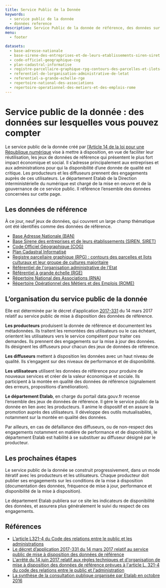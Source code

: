 ```yaml
---
title: Service Public de la Donnée
keywords:
  - service public de la donnée
  - données reference
description: Service Public de la donnée de référence, des données sur lesquelles vous pouvez compter.
menu:
  - footer

datasets:
  - base-adresse-nationale
  - base-sirene-des-entreprises-et-de-leurs-etablissements-siren-siret
  - code-officiel-geographique-cog
  - plan-cadastral-informatise
  - registre-parcellaire-graphique-rpg-contours-des-parcelles-et-ilots-culturaux-et-leur-groupe-de-cultures-majoritaire
  - referentiel-de-lorganisation-administrative-de-letat
  - referentiel-a-grande-echelle-rge
  - repertoire-national-des-associations
  - repertoire-operationnel-des-metiers-et-des-emplois-rome
---
```


# Service public de la donnée : des données sur lesquelles vous pouvez compter
Le service public de la donnée créé par [l’Article 14 de la loi pour une République numérique](https://www.legifrance.gouv.fr/affichTexteArticle.do?cidTexte=JORFTEXT000033202746&idArticle=JORFARTI000033203033&categorieLien=cid) vise à mettre à disposition, en vue de faciliter leur réutilisation, les jeux de données de référence qui présentent le plus fort impact économique et social. Il s’adresse principalement aux entreprises et aux administrations pour qui la disponibilité d’une donnée de qualité est critique. Les producteurs et les diffuseurs prennent des engagements auprès de ces utilisateurs. Le département Etalab de la Direction interministérielle du numérique est chargé de la mise en oeuvre et de la gouvernance de ce service public. Il référence l’ensemble des données concernées sur cette page.

## Les données de référence
À ce jour, neuf jeux de données, qui couvrent un large champ thématique ont été identifiés comme des données de référence.

- [Base Adresse Nationale (BAN)](/datasets/base-adresse-nationale/)
- [Base Sirene des entreprises et de leurs établissements (SIREN, SIRET)](/datasets/base-sirene-des-entreprises-et-de-leurs-etablissements-siren-siret/)
- [Code Officiel Géographique (COG)](/datasets/code-officiel-geographique-cog/)
- [Plan Cadastral Informatisé](/datasets/plan-cadastral-informatise/)
- [Registre parcellaire graphique (RPG) : contours des parcelles et îlots culturaux et leur groupe de cultures majoritaire](/datasets/registre-parcellaire-graphique-rpg-contours-des-parcelles-et-ilots-culturaux-et-leur-groupe-de-cultures-majoritaire/)
- [Référentiel de l'organisation administrative de l'Etat](/datasets/referentiel-de-lorganisation-administrative-de-letat/)
- [Référentiel à grande échelle (RGE)](/datasets/referentiel-a-grande-echelle-rge/)
- [Répertoire National des Associations (RNA)](/datasets/repertoire-national-des-associations/)
- [Répertoire Opérationnel des Métiers et des Emplois (ROME)](/datasets/repertoire-operationnel-des-metiers-et-des-emplois-rome/)

## L’organisation du service public de la donnée
Elle est déterminée par le décret d’application [2017-331](https://www.legifrance.gouv.fr/affichTexte.do?cidTexte=JORFTEXT000034194946&categorieLien=id) du 14 mars 2017 relatif au service public de mise à disposition des données de référence.

**Les producteurs** produisent la donnée de référence et documentent les métadonnées.
Ils traitent les remontées des utilisateurs ou le cas échéant, orientent les utilisateurs vers le service compétent pour traiter ces demandes.
Ils prennent des engagements sur la mise à jour des données.
Ils désignent les diffuseurs pour chacun des jeux de données de référence.

**Les diffuseurs** mettent à disposition les données avec un haut niveau de qualité.
Ils s’engagent sur des niveaux de performance et de disponibilité.

**Les utilisateurs** utilisent les données de référence pour produire de nouveaux services et créer de la valeur économique et sociale.
Ils participent à la montée en qualité des données de référence (signalement des erreurs, propositions d’amélioration).

**Le département Etalab**, en charge du portail data.gouv.fr recense l’ensemble des jeux de données de référence.
Il gère le service public de la donnée en lien avec les producteurs.
Il anime le dispositif et en assure la promotion auprès des utilisateurs.
Il développe des outils mutualisables, notamment sur la montée en qualité des données.

Par ailleurs, en cas de défaillance des diffuseurs, ou de non-respect des engagements notamment en matière de performance et de disponibilité, le département Etalab est habilité à se substituer au diffuseur désigné par le producteur.

## Les prochaines étapes
Le service public de la donnée se construit progressivement, dans un mode itératif avec les producteurs et les utilisateurs. Chaque producteur doit publier ses engagements sur les conditions de la mise à disposition (documentation des données, fréquence de mise à jour, performance et disponibilité de la mise à disposition).

Le département Etalab publiera sur ce site les indicateurs de disponibilité des données, et assurera plus généralement le suivi du respect de ces engagements.

## Références
-   [L’article L321-4 du Code des relations entre le public et les administrations](https://www.legifrance.gouv.fr/affichCodeArticle.do?cidTexte=LEGITEXT000031366350&idArticle=LEGIARTI000033205649&dateTexte=29990101&categorieLien=cid)
-   [Le décret d’application 2017-331 du 14 mars 2017 relatif au service public de mise à disposition des données de référence](https://www.legifrance.gouv.fr/affichTexte.do?cidTexte=JORFTEXT000034194946&categorieLien=id)
-   [L'arrêté du 14 juin 2017 relatif aux règles techniques et d'organisation de mise à disposition des données de référence prévues à l'article L. 321-4 du code des relations entre le public et l'administration](https://www.legifrance.gouv.fr/eli/arrete/2017/6/14/PRMJ1713859A/jo/texte)
-   [La synthèse de la consultation publique organisée par Etalab en octobre 2016](http://www.etalab.gouv.fr/consultation-spd)
